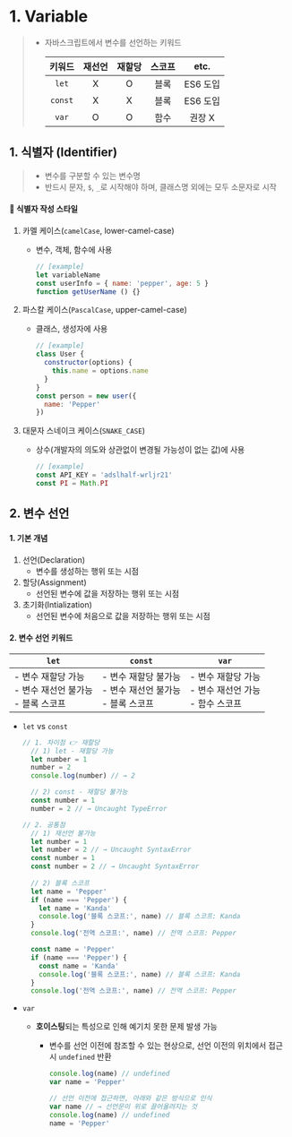 # 1. Variable

> - 자바스크립트에서 변수를 선언하는 키워드
>
>   | 키워드  | 재선언 | 재할당 | 스코프 |   etc.   |
>   | :-----: | :----: | :----: | :----: | :------: |
>   |  `let`  |   X    |   O    |  블록  | ES6 도입 |
>   | `const` |   X    |   X    |  블록  | ES6 도입 |
>   |  `var`  |   O    |   O    |  함수  |  권장 X  |



## 1. 식별자 (Identifier)

> - 변수를 구분할 수 있는 변수명
> - 반드시 문자, `$`, `_`로 시작해야 하며, 클래스명 외에는 모두 소문자로 시작



####  🚩 식별자 작성 스타일

1. 카멜 케이스(`camelCase`, lower-camel-case)

   - 변수, 객체, 함수에 사용

     ```javascript
     // [example]
     let variableName
     const userInfo = { name: 'pepper', age: 5 }
     function getUserName () {}
     ```

2. 파스칼 케이스(`PascalCase`, upper-camel-case)

   - 클래스, 생성자에 사용

     ```javascript
     // [example]
     class User {
       constructor(options) {
         this.name = options.name
       }
     }
     const person = new user({
       name: 'Pepper'
     })
     ```

     

3. 대문자 스네이크 케이스(`SNAKE_CASE`)

   - 상수(개발자의 의도와 상관없이 변경될 가능성이 없는 값)에 사용

     ```javascript
     // [example]
     const API_KEY = 'adslhalf-wrljr21'
     const PI = Math.PI
     ```



## 2. 변수 선언

#### 1. 기본 개념

1. 선언(Declaration)
   - 변수를 생성하는 행위 또는 시점
2. 할당(Assignment)
   - 선언된 변수에 값을 저장하는 행위 또는 시점
3. 초기화(Intialization)
   - 선언된 변수에 처음으로 값을 저장하는 행위 또는 시점



#### 2. 변수 선언 키워드

| `let`                                                        | `const`                                                      | `var`                                                        |
| ------------------------------------------------------------ | ------------------------------------------------------------ | ------------------------------------------------------------ |
| - 변수 재할당 가능<br />- 변수 재선언 불가능<br />- 블록 스코프 | - 변수 재할당 불가능<br />- 변수 재선언 불가능<br />- 블록 스코프 | - 변수 재할당 가능<br />- 변수 재선언 가능<br />- 함수 스코프 |

- `let` vs `const`

  ```javascript
  // 1. 차이점 👉 재할당
    // 1) let - 재할당 가능
    let number = 1
    number = 2
    console.log(number) // → 2
  
    // 2) const - 재할당 불가능
    const number = 1
    number = 2 // → Uncaught TypeError
  
  // 2. 공통점
  	// 1) 재선언 불가능 
    let number = 1
    let number = 2 // → Uncaught SyntaxError
    const number = 1
    const number = 2 // → Uncaught SyntaxError
    
    // 2) 블록 스코프
    let name = 'Pepper'
    if (name === 'Pepper') {
      let name = 'Kanda'
      console.log('블록 스코프:', name) // 블록 스코프: Kanda
    }
    console.log('전역 스코프:', name) // 전역 스코프: Pepper
  
    const name = 'Pepper'
    if (name === 'Pepper') {
      const name = 'Kanda'
      console.log('블록 스코프:', name) // 블록 스코프: Kanda
    }
    console.log('전역 스코프:', name) // 전역 스코프: Pepper
  ```



- `var`

  - **호이스팅**되는 특성으로 인해 예기치 못한 문제 발생 가능

    - 변수를 선언 이전에 참조할 수 있는 현상으로, 선언 이전의 위치에서 접근 시 `undefined` 반환

      ```javascript
      console.log(name) // undefined
      var name = 'Pepper'
      
      // 선언 이전에 접근하면, 아래와 같은 방식으로 인식
      var name // → 선언문이 위로 끌어올려지는 것
      console.log(name) // undefined
      name = 'Pepper'
      ```